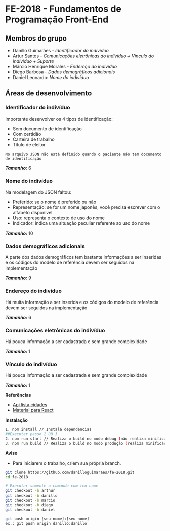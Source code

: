 # FE-2018 - Fundamentos de Programação Front-End

## Membros do grupo

* Danillo Guimarães - *Identificador do indivíduo*
* Artur Santos - *Comunicações eletrônicas do indivíduo + Vínculo do indivíduo + Suporte*
* Márcio Henrique Morales - *Endereço do indivíduo*
* Diego Barbosa - *Dados demográficos adicionais*
* Daniel Leonardo: *Nome do indivíduo*

## Áreas de desenvolvimento 

### Identificador do indivíduo
Importante desenvolver os 4 tipos de identificação:
* Sem documento de identificação
* Com certidão
* Carteira de trabalho
* Título de eleitor
```
No arquivo JSON não está definido quando o paciente nâo tem documento de identificação
```

***Tamanho:*** 6

### Nome do indivíduo
Na modelagem do JSON faltou:
* Preferido: se o nome é preferido ou não
* Representação: se for um nome japonês, você precisa escrever com o alfabeto disponível
* Uso: representa o contexto de uso do nome
* Indicador: indica uma situação peculiar referente ao uso do nome

***Tamanho:*** 10

### Dados demográficos adicionais
A parte dos dados demográficos tem bastante informações a ser inseridas e os códigos do modelo de referência devem ser seguidos na implementação

***Tamanho:*** 9

### Endereço do indivíduo
Há muita informação a ser inserida e os códigos do modelo de referência devem ser seguidos na implementação

***Tamanho:*** 6

### Comunicações eletrônicas do indivíduo
Há pouca informação a ser cadastrada e sem grande complexidade

***Tamanho:*** 1

### Vínculo do indivíduo
Há pouca informação a ser cadastrada e sem grande complexidade

***Tamanho:*** 1


**Referências**
* [Api lista cidades](https://pt.stackoverflow.com/questions/76640/existe-alguma-api-que-liste-estados-e-cidades)
* [Material para React](https://material-ui.com/)

**Instalação**
``` bash
1. npm install // Instala dependencias
##Executar passo 2 OU 3
2. npm run start // Realiza o build no modo debug (não realiza minificação do arquivo javascript) e inicia o projeto em sevidor local
3. npm run build // Realiza o build no modo produção (realiza minificação do arquivo javascript) e faz o deploy no gh-pages

```

**Aviso**
* Para iniciarem o trabalho, criem sua própria branch. 
``` bash
git clone https://github.com/danilloguimaraes/fe-2018.git
cd fe-2018

# Executar somente o comando com teu nome
git checkout -b arthur
git checkout -b danillo
git checkout -b marcio
git checkout -b diego
git checkout -b daniel

git push origin [seu nome]:[seu nome] 
ex.: git push origin danillo:danillo
```
